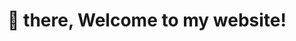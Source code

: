 ---
permalink: /
title: "👋 there, Welcome to my website!"
excerpt: "About me"
author_profile: true
redirect_from: 
  - /about/
  - /about.html
---